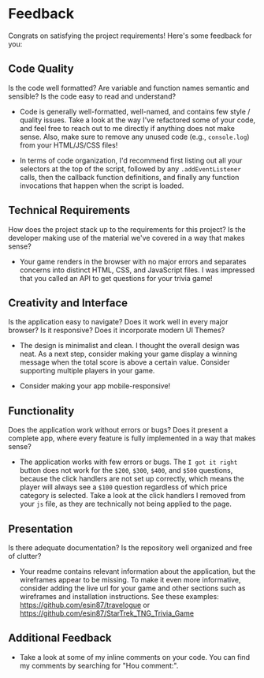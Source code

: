 # Feedback

Congrats on satisfying the project requirements! Here's some feedback for you:

## Code Quality

Is the code well formatted? Are variable and function names semantic and sensible? Is the code easy to read and understand?

- Code is generally well-formatted, well-named, and contains few style / quality issues. Take a look at the way I've refactored some of your code, and feel free to reach out to me directly if anything does not make sense. Also, make sure to remove any unused code (e.g., `console.log`) from your HTML/JS/CSS files!

- In terms of code organization, I'd recommend first listing out all your selectors at the top of the script, followed by any `.addEventListener` calls, then the callback function definitions, and finally any function invocations that happen when the script is loaded.

## Technical Requirements

How does the project stack up to the requirements for this project? Is the developer making use of the material we've covered in a way that makes sense?

- Your game renders in the browser with no major errors and separates concerns into distinct HTML, CSS, and JavaScript files. I was impressed that you called an API to get questions for your trivia game!

## Creativity and Interface

Is the application easy to navigate? Does it work well in every major browser? Is it responsive? Does it incorporate modern UI Themes?

- The design is minimalist and clean. I thought the overall design was neat. As a next step, consider making your game display a winning message when the total score is above a certain value. Consider supporting multiple players in your game.

- Consider making your app mobile-responsive!

## Functionality

Does the application work without errors or bugs? Does it present a complete app, where every feature is fully implemented in a way that makes sense?

- The application works with few errors or bugs. The `I got it right` button does not work for the `$200`, `$300`, `$400`, and `$500` questions, because the click handlers are not set up correctly, which means the player will always see a `$100` question regardless of which price category is selected. Take a look at the click handlers I removed from your `js` file, as they are technically not being applied to the page. 

## Presentation

Is there adequate documentation? Is the repository well organized and free of clutter?

- Your readme contains relevant information about the application, but the wireframes appear to be missing. To make it even more informative, consider adding the live url for your game and other sections such as wireframes and installation instructions. See these examples: https://github.com/esin87/travelogue or https://github.com/esin87/StarTrek_TNG_Trivia_Game

## Additional Feedback

- Take a look at some of my inline comments on your code. You can find my comments by searching for "Hou comment:".
